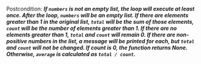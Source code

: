 Postcondition: ***If `numbers` is not an empty list, the loop will execute at least once. After the loop, `numbers` will be an empty list. If there are elements greater than 1 in the original list, `total` will be the sum of those elements, `count` will be the number of elements greater than 1. If there are no elements greater than 1, `total` and `count` will remain 0. If there are non-positive numbers in the list, a message will be printed for each, but `total` and `count` will not be changed. If count is 0, the function returns None. Otherwise, `average` is calculated as `total / count`.***